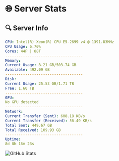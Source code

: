 # 🌐 Server Stats
## 🔍 Server Info
```yaml
CPU: Intel(R) Xeon(R) CPU E5-2699 v4 @ 1391.83MHz
CPU Usage: 6.70%
Cores: 44P | 88T
-----------------------------------
Memory:
Current Usage: 8.21 GB/503.74 GB
Available: 492.09 GB
-----------------------------------
Disk:
Current Usage: 25.53 GB/1.71 TB
Free: 1.60 TB
-----------------------------------
GPU:
No GPU detected
-----------------------------------
Network:
Current Transfer (Sent): 608.18 KB/s
Current Transfer (Received): 56.49 KB/s
Total Sent: 449.67 GB
Total Received: 109.93 GB
-----------------------------------
Uptime:
8d 8h 16m 23s
```
![GitHub Stats](https://img.shields.io/badge/Updated-2025-04-28_01:25:11-blue)